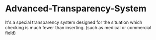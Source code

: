 # Advanced-Transparency-System
It's a special transparency system designed for the situation which checking is much fewer than inserting. (such as medical or commercial field)
